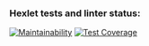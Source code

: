 ### Hexlet tests and linter status:
[![Maintainability](https://api.codeclimate.com/v1/badges/d459e1b43dcaa067e0a5/maintainability)](https://codeclimate.com/github/g0lubenk0/java-project-71/maintainability)  [![Test Coverage](https://api.codeclimate.com/v1/badges/d459e1b43dcaa067e0a5/test_coverage)](https://codeclimate.com/github/g0lubenk0/java-project-71/test_coverage)
